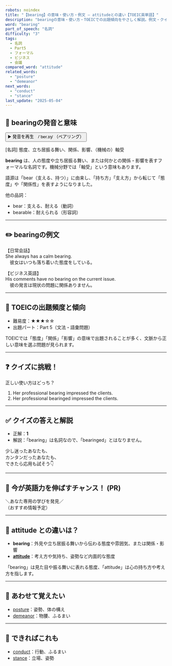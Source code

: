 ```yaml
---
robots: noindex
title: "【bearing】の意味・使い方・例文 ― attitudeとの違い【TOEIC英単語】"
description: "bearingの意味・使い方・TOEICでの出題傾向をやさしく解説。例文・クイズ付きでattitudeとの違いもわかりやすく学べます。"
word: "bearing"
part_of_speech: "名詞"
difficulty: "3"
tags:
  - 名詞
  - Part5
  - フォーマル
  - ビジネス
  - 会議
compared_word: "attitude"
related_words:
  - "posture"
  - "demeanor"
next_words:
  - "conduct"
  - "stance"
last_update: "2025-05-04"
---
```


## 🔰 bearingの発音と意味

<button class="play-audio" onclick="playTTS('bearing')">
  <span class="play-audio-main">
    ▶️ 発音を再生　/ˈber.ɪŋ/
  </span>
  <span class="play-audio-sub">
    （ベアリング）
  </span>
</button>

[名詞] 態度、立ち居振る舞い、関係、影響、（機械の）軸受

**bearing** は、人の態度や立ち居振る舞い、または何かとの関係・影響を表すフォーマルな名詞です。機械分野では「軸受」という意味もあります。

語源は「bear（支える、持つ）」に由来し、「持ち方」「支え方」から転じて「態度」や「関係性」を表すようになりました。

他の品詞：  
- bear：支える、耐える（動詞）
- bearable：耐えられる（形容詞）

---

## ✏️ bearingの例文

【日常会話】  
She always has a calm bearing.  
　彼女はいつも落ち着いた態度をしている。

【ビジネス英語】  
His comments have no bearing on the current issue.  
　彼の発言は現状の問題に関係ありません。

---

## 🎯 TOEICの出題頻度と傾向

- 難易度：★★★☆☆
- 出題パート：Part 5（文法・語彙問題）

TOEICでは「態度」「関係」「影響」の意味で出題されることが多く、文脈から正しい意味を選ぶ問題が見られます。

---

## ❓ クイズに挑戦！

正しい使い方はどっち？

1. Her professional bearing impressed the clients.  
2. Her professional bearinged impressed the clients.

---

## ✅ クイズの答えと解説

- 正解：**1**
- 解説：「bearing」は名詞なので、「bearinged」とはなりません。

少し迷ったあなたも、  
カンタンだったあなたも、  
できたら応用も試そう👇️

---

## 🚀 今が英語力を伸ばすチャンス！ (PR)

<div class="info-center">
＼あなた専用の学びを発見／<br>  
（おすすめ情報予定）
</div>

---

## 🤔  attitude との違いは？

- **bearing**：外見や立ち居振る舞いから伝わる態度や雰囲気、または関係・影響
- **[attitude](/attitude)**：考え方や気持ち、姿勢など内面的な態度

「bearing」は見た目や振る舞いに表れる態度、「attitude」は心の持ち方や考え方を指します。

---

## 🧩 あわせて覚えたい

- [posture](/posture)：姿勢、体の構え
- [demeanor](/demeanor)：物腰、ふるまい

---

## 📖 できればこれも

- [conduct](/conduct)：行動、ふるまい
- [stance](/stance)：立場、姿勢

<!-- cvid: aid44_bid22 -->
